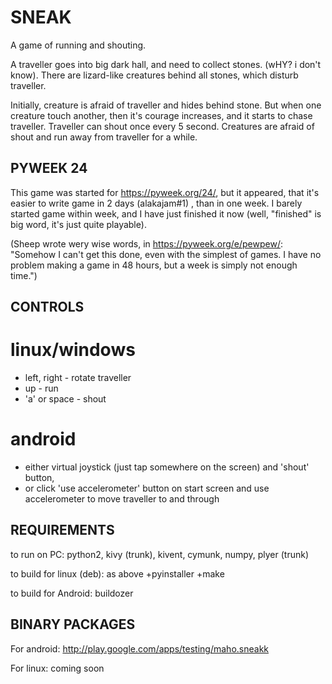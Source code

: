 SNEAK
======

A game of running and shouting. 

A traveller goes into big dark hall, and need to collect stones. (wHY?  i don't know). There are lizard-like creatures behind all stones, which disturb traveller. 

Initially, creature is afraid of traveller and hides behind stone. But when one creature touch another, then it's courage increases, and it starts to chase traveller. Traveller can shout once every 5 second. Creatures are afraid of shout and run away from traveller for a while. 

PYWEEK 24
--------

This game was started for https://pyweek.org/24/, but it appeared, that it's easier to write game in 2 days (alakajam#1) , than in one week. I barely started game within week, and I have just finished it now (well, "finished" is big word, it's just quite playable). 

(Sheep wrote wery wise words, in https://pyweek.org/e/pewpew/: "Somehow I can't get this done, even with the simplest of games. I have no problem making a game in 48 hours, but a week is simply not enough time.")

CONTROLS
--------

# linux/windows

* left, right - rotate traveller
* up - run
* 'a' or space - shout

# android

* either virtual joystick (just tap somewhere on the screen) and 'shout' button, 
* or click 'use accelerometer' button on start screen and use accelerometer to move traveller to and through

REQUIREMENTS
------------
to run on PC: python2, kivy (trunk), kivent, cymunk, numpy, plyer (trunk)

to build for linux (deb): as above +pyinstaller +make

to build for Android: buildozer 


BINARY PACKAGES
---------------

For android: http://play.google.com/apps/testing/maho.sneakk

For linux: coming soon




